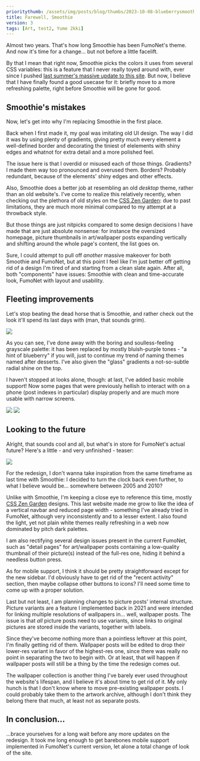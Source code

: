 ```yaml
---
prioritythumb: /assets/img/posts/blog/thumbs/2023-10-08-blueberrysmoothie_teaser.jpg
title: Farewell, Smoothie
version: 3
tags: [Art, test2, Yume 2kki]
---
```

Almost two years.
That's how long Smoothie has been FumoNet's theme.
And now it's time for a change... but not before a little facelift.

By that I mean that right now, Smoothie picks the colors it uses from several CSS variables: this is a feature that I never really toyed around with, ever since I pushed [last summer's massive update to this site](/blog/2022-06-13-smoothieupdate).
But now, I believe that I have finally found a good usecase for it: briefly move to a more refreshing palette, right before Smoothie will be gone for good.

## Smoothie's mistakes
Now, let's get into why I'm replacing Smoothie in the first place.

Back when I first made it, my goal was imitating old UI design.
The way I did it was by using plenty of gradients, giving pretty much every element a well-defined border and decorating the tiniest of elelements with shiny edges and whatnot for extra detail and a more polished feel.

The issue here is that I overdid or misused each of those things.
Gradients? I made them way too pronounced and overused them.
Borders? Probably redundant, because of the elements' shiny edges and other effects.

Also, Smoothie does a better job at resembling an old *desktop* theme, rather than an old website's.
I've come to realize this relatively recently, when checking out the plethora of old styles on the [CSS Zen Garden](https://www.csszengarden.com/): due to past limitations, they are much more minimal compared to my attempt at a throwback style.

But those things are just nitpicks compared to some design decisions I have made that are just absolute nonsense: for instance the oversized homepage, picture thumbnails in art/wallpaper posts expanding vertically and shifting around the whole page's content, the list goes on.

Sure, I could attempt to pull off *another* massive makeover for both Smoothie and FumoNet, but at this point I feel like I'm just better off getting rid of a design I'm tired of and starting from a clean slate again.
After all, both "components" have issues: Smoothie with clean and time-accurate look, FumoNet with layout and usability.

## Fleeting improvements
Let's stop beating the dead horse that is Smoothie, and rather check out the look it'll spend its last days with (man, that sounds grim).

![](/assets/img/posts/blog/2023-10-08-blueberrysmoothie_home.png)

As you can see, I've done away with the boring and soulless-feeling grayscale palette: it has been replaced by mostly bluish-purple tones - "a hint of blueberry" if you will, just to continue my trend of naming themes named after desserts.
I've also given the "glass" gradients a not-so-subtle radial shine on the top.

I haven't stopped at looks alone, though: at last, I've added basic mobile support!
Now some pages that were previously hellish to interact with on a phone (post indexes in particular) display properly and are much more usable with narrow screens.

![](/assets/img/posts/blog/2023-10-08-blueberrysmoothie_artindex.png)
![](/assets/img/posts/blog/2023-10-08-blueberrysmoothie_artdetail.png)

## Looking to the future
Alright, that sounds cool and all, but what's in store for FumoNet's actual future?
Here's a little - and very unfinished - teaser:

![](/assets/img/posts/blog/2023-10-08-blueberrysmoothie_teaser.png)

For the redesign, I don't wanna take inspiration from the same timeframe as last time with Smoothie: I decided to turn the clock back even further, to what I believe would be... somewhere between 2005 and 2010?

Unlike with Smoothie, I'm keeping a close eye to reference this time, mostly [CSS Zen Garden](https://www.csszengarden.com/) designs.
This last website made me grow to like the idea of a vertical navbar and reduced page width - something I've already tried in FumoNet, although very inconsistently and to a lesser extent.
I also found the light, yet not plain white themes really refreshing in a web now dominated by pitch dark palettes.

I am also rectifying several design issues present in the current FumoNet, such as "detail pages" for art/wallpaper posts containing a low-quality thumbnail of their picture(s) instead of the full-res one, hiding it behind a needless button press.

As for mobile support, I think it should be pretty straightforward except for the new sidebar.
I'd obviously have to get rid of the "recent activity" section, then maybe collapse other buttons to icons?
I'll need some time to come up with a proper solution.

Last but not least, I am planning changes to picture posts' internal structure.
Picture variants are a feature I implemented back in 2021 and were intended for linking multiple  resolutions of wallpapers in... well, wallpaper posts.
The issue is that *all* picture posts need to use variants, since links to original pictures are stored inside the variants, together with labels.

Since they've become nothing more than a pointless leftover at this point, I'm finally getting rid of them.
Wallpaper posts will be edited to drop their lower-res variant in favor of the highest-res one, since there was really no point in separating the two to begin with.
Or at least, that will happen if wallpaper posts will still be a thing by the time the redesign comes out.

The wallpaper collection is another thing I've barely ever used throughout the website's lifespan, and I believe it's about time to get rid of it.
My only hunch is that I don't know where to move pre-existing wallpaper posts.
I could probably take them to the artwork archive, although I don't think they belong there that much, at least not as separate posts.

## In conclusion...
...brace yourselves for a long wait before any more updates on the redesign.
It took me long enough to get barebones mobile support implemented in FumoNet's current version, let alone a total change of look of the site.

